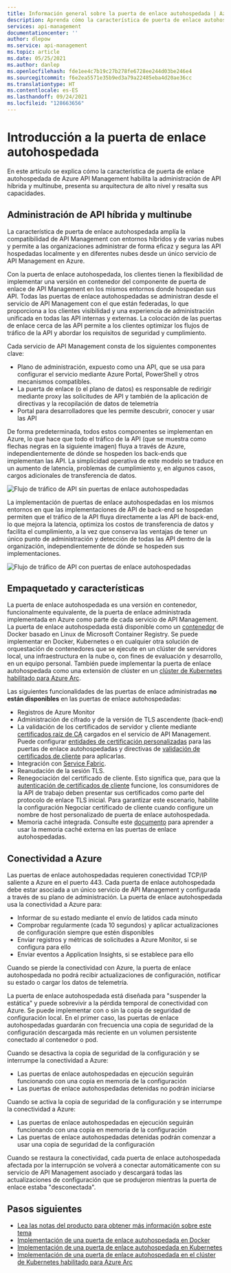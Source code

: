 ```yaml
---
title: Información general sobre la puerta de enlace autohospedada | Azure API Management
description: Aprenda cómo la característica de puerta de enlace autohospedada de Azure API Management ayuda a las organizaciones a administrar las API en entornos híbridos y multinube.
services: api-management
documentationcenter: ''
author: dlepow
ms.service: api-management
ms.topic: article
ms.date: 05/25/2021
ms.author: danlep
ms.openlocfilehash: fde1ee4c7b19c27b278fe6728ee244d03be246e4
ms.sourcegitcommit: f6e2ea5571e35b9ed3a79a22485eba4d20ae36cc
ms.translationtype: HT
ms.contentlocale: es-ES
ms.lasthandoff: 09/24/2021
ms.locfileid: "128663656"
---
```

# <a name="self-hosted-gateway-overview"></a>Introducción a la puerta de enlace autohospedada

En este artículo se explica cómo la característica de puerta de enlace autohospedada de Azure API Management habilita la administración de API híbrida y multinube, presenta su arquitectura de alto nivel y resalta sus capacidades.

## <a name="hybrid-and-multi-cloud-api-management"></a>Administración de API híbrida y multinube

La característica de puerta de enlace autohospedada amplía la compatibilidad de API Management con entornos híbridos y de varias nubes y permite a las organizaciones administrar de forma eficaz y segura las API hospedadas localmente y en diferentes nubes desde un único servicio de API Management en Azure.

Con la puerta de enlace autohospedada, los clientes tienen la flexibilidad de implementar una versión en contenedor del componente de puerta de enlace de API Management en los mismos entornos donde hospedan sus API. Todas las puertas de enlace autohospedadas se administran desde el servicio de API Management con el que están federadas, lo que proporciona a los clientes visibilidad y una experiencia de administración unificada en todas las API internas y externas. La colocación de las puertas de enlace cerca de las API permite a los clientes optimizar los flujos de tráfico de la API y abordar los requisitos de seguridad y cumplimiento.

Cada servicio de API Management consta de los siguientes componentes clave:

-   Plano de administración, expuesto como una API, que se usa para configurar el servicio mediante Azure Portal, PowerShell y otros mecanismos compatibles.
-   La puerta de enlace (o el plano de datos) es responsable de redirigir mediante proxy las solicitudes de API y también de la aplicación de directivas y la recopilación de datos de telemetría
-   Portal para desarrolladores que les permite descubrir, conocer y usar las API

De forma predeterminada, todos estos componentes se implementan en Azure, lo que hace que todo el tráfico de la API (que se muestra como flechas negras en la siguiente imagen) fluya a través de Azure, independientemente de dónde se hospeden los back-ends que implementan las API. La simplicidad operativa de este modelo se traduce en un aumento de latencia, problemas de cumplimiento y, en algunos casos, cargos adicionales de transferencia de datos.

![Flujo de tráfico de API sin puertas de enlace autohospedadas](media/self-hosted-gateway-overview/without-gateways.png)

La implementación de puertas de enlace autohospedadas en los mismos entornos en que las implementaciones de API de back-end se hospedan permiten que el tráfico de la API fluya directamente a las API de back-end, lo que mejora la latencia, optimiza los costos de transferencia de datos y facilita el cumplimiento, a la vez que conserva las ventajas de tener un único punto de administración y detección de todas las API dentro de la organización, independientemente de dónde se hospeden sus implementaciones.

![Flujo de tráfico de API con puertas de enlace autohospedadas](media/self-hosted-gateway-overview/with-gateways.png)

## <a name="packaging-and-features"></a>Empaquetado y características

La puerta de enlace autohospedada es una versión en contenedor, funcionalmente equivalente, de la puerta de enlace administrada implementada en Azure como parte de cada servicio de API Management. La puerta de enlace autohospedada está disponible como un [contenedor](https://aka.ms/apim/sputnik/dhub) de Docker basado en Linux de Microsoft Container Registry. Se puede implementar en Docker, Kubernetes o en cualquier otra solución de orquestación de contenedores que se ejecute en un clúster de servidores local, una infraestructura en la nube o, con fines de evaluación y desarrollo, en un equipo personal. También puede implementar la puerta de enlace autohospedada como una extensión de clúster en un [clúster de Kubernetes habilitado para Azure Arc](./how-to-deploy-self-hosted-gateway-azure-arc.md).

Las siguientes funcionalidades de las puertas de enlace administradas **no están disponibles** en las puertas de enlace autohospedadas:

- Registros de Azure Monitor
- Administración de cifrado y de la versión de TLS ascendente (back-end)
- La validación de los certificados de servidor y cliente mediante [certificados raíz de CA](api-management-howto-ca-certificates.md) cargados en el servicio de API Management. Puede configurar [entidades de certificación personalizadas](api-management-howto-ca-certificates.md#create-custom-ca-for-self-hosted-gateway) para las puertas de enlace autohospedadas y directivas de [validación de certificados de cliente](api-management-access-restriction-policies.md#validate-client-certificate) para aplicarlas.
- Integración con [Service Fabric](../service-fabric/service-fabric-api-management-overview.md).
- Reanudación de la sesión TLS.
- Renegociación del certificado de cliente. Esto significa que, para que la [autenticación de certificados de cliente](api-management-howto-mutual-certificates-for-clients.md) funcione, los consumidores de la API de trabajo deben presentar sus certificados como parte del protocolo de enlace TLS inicial. Para garantizar este escenario, habilite la configuración Negociar certificado de cliente cuando configure un nombre de host personalizado de puerta de enlace autohospedada.
- Memoria caché integrada. Consulte este [documento](api-management-howto-cache-external.md) para aprender a usar la memoria caché externa en las puertas de enlace autohospedadas.

## <a name="connectivity-to-azure"></a>Conectividad a Azure

Las puertas de enlace autohospedadas requieren conectividad TCP/IP saliente a Azure en el puerto 443. Cada puerta de enlace autohospedada debe estar asociada a un único servicio de API Management y configurada a través de su plano de administración. La puerta de enlace autohospedada usa la conectividad a Azure para:

-   Informar de su estado mediante el envío de latidos cada minuto
-   Comprobar regularmente (cada 10 segundos) y aplicar actualizaciones de configuración siempre que estén disponibles
-   Enviar registros y métricas de solicitudes a Azure Monitor, si se configura para ello
-   Enviar eventos a Application Insights, si se establece para ello

Cuando se pierde la conectividad con Azure, la puerta de enlace autohospedada no podrá recibir actualizaciones de configuración, notificar su estado o cargar los datos de telemetría.

La puerta de enlace autohospedada está diseñada para "suspender la estática" y puede sobrevivir a la pérdida temporal de conectividad con Azure. Se puede implementar con o sin la copia de seguridad de configuración local. En el primer caso, las puertas de enlace autohospedadas guardarán con frecuencia una copia de seguridad de la configuración descargada más reciente en un volumen persistente conectado al contenedor o pod.

Cuando se desactiva la copia de seguridad de la configuración y se interrumpe la conectividad a Azure:

-   Las puertas de enlace autohospedadas en ejecución seguirán funcionando con una copia en memoria de la configuración
-   Las puertas de enlace autohospedadas detenidas no podrán iniciarse

Cuando se activa la copia de seguridad de la configuración y se interrumpe la conectividad a Azure:

-   Las puertas de enlace autohospedadas en ejecución seguirán funcionando con una copia en memoria de la configuración
-   Las puertas de enlace autohospedadas detenidas podrán comenzar a usar una copia de seguridad de la configuración

Cuando se restaura la conectividad, cada puerta de enlace autohospedada afectada por la interrupción se volverá a conectar automáticamente con su servicio de API Management asociado y descargará todas las actualizaciones de configuración que se produjeron mientras la puerta de enlace estaba "desconectada".

## <a name="next-steps"></a>Pasos siguientes

-   [Lea las notas del producto para obtener más información sobre este tema](https://aka.ms/hybrid-and-multi-cloud-api-management)
-   [Implementación de una puerta de enlace autohospedada en Docker](how-to-deploy-self-hosted-gateway-docker.md)
-   [Implementación de una puerta de enlace autohospedada en Kubernetes](how-to-deploy-self-hosted-gateway-kubernetes.md)
-   [Implementación de una puerta de enlace autohospedada en el clúster de Kubernetes habilitado para Azure Arc](how-to-deploy-self-hosted-gateway-azure-arc.md)
